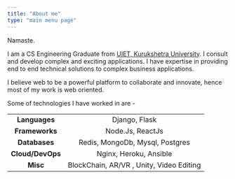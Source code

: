```yaml
---
title: "About me"
type: "main menu page"
---
```

Namaste.

I am a CS Engineering Graduate from [UIET, Kurukshetra University](https://www.uietkuk.ac.in/). I consult and develop complex and exciting applications. I have expertise in providing end to end technical solutions to complex business applications.

I believe web to be a powerful platform to collaborate and innovate, hence most of my work is web oriented.

Some of technologies I have worked in are  -

|||
|:---:|:---:|
| **Languages** | Django, Flask  |
| **Frameworks**  | Node.Js, ReactJs  |
| **Databases**  |  Redis, MongoDb, Mysql, Postgres |
| **Cloud/DevOps** | Nginx, Heroku, Ansible |
| **Misc** | BlockChain, AR/VR , Unity, Video Editing |
